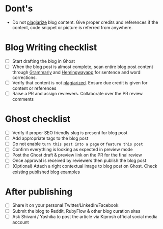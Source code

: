# Dont's
- Do not [plagiarize](https://en.wikipedia.org/wiki/Plagiarism) blog content. Give proper credits and references if the content, code snippet or picture is referred from anywhere.

# Blog Writing checklist

- [ ] Start drafting the blog in Ghost
- [ ] When the blog post is almost complete, scan entire blog post content through [Grammarly](https://chrome.google.com/webstore/detail/grammarly-for-chrome/kbfnbcaeplbcioakkpcpgfkobkghlhen?hl=en) and [Hemingwayapp](http://www.hemingwayapp.com/) for sentence and word corrections.
- [ ] Verify that content is not [plagiarized](https://en.wikipedia.org/wiki/Plagiarism). Ensure due credit is given for content or references
- [ ] Raise a PR and assign reviewers. Collaborate over the PR review comments

# Ghost checklist
- [ ] Verify if proper SEO friendly slug is present for blog post
- [ ] Add appropriate tags to the blog post
- [ ] Do not enable `turn this post into a page` or `feature this post`
- [ ] Confirm everything is looking as expected in preview mode
- [ ] Post the Ghost draft & preview link on the PR for the final review
- [ ] Once approval is received by reviewers then publish the blog post
- [ ] (Optional) Attach a right contextual image to blog post on Ghost. Check existing published blog examples

# After publishing
- [ ] Share it on your personal Twitter/LinkedIn/Facebook
- [ ] Submit the blog to Reddit, RubyFlow & other blog curation sites
- [ ] Ask Shivani / Yashika to post the article via Kiprosh official social media account
